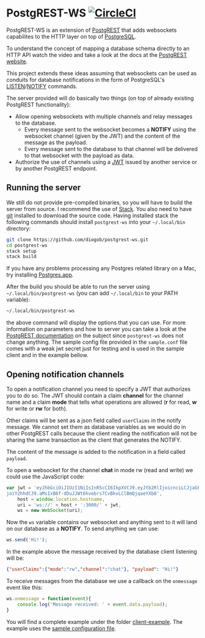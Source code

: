 # PostgREST-WS [![CircleCI](https://circleci.com/gh/diogob/postgrest-ws.svg?style=svg)](https://circleci.com/gh/diogob/postgrest-ws)

PostgREST-WS is an extension of [PostgREST](https://github.com/begriffs/postgrest)
that adds websockets capabilites to the HTTP layer on top of [PostgreSQL](https://www.postgresql.org).

To understand the concept of mapping a database schema directly to an HTTP API watch the video and take
a look at the docs at the [PostgREST website](http://postgrest.com).

This project extends these ideas assuming that websockets can be used as conduits for database notifications
in the form of PostgreSQL's [LISTEN](https://www.postgresql.org/docs/current/static/sql-listen.html)/[NOTIFY](https://www.postgresql.org/docs/current/static/sql-notify.html) commands.

The server provided will do basically two things (on top of already existing PostgREST functionality):

 * Allow opening websockets with multiple channels and relay messages to the database.
   * Every message sent to the websocket becomes a **NOTIFY** using the websocket channel (given by the JWT) and the content of the message as the payload.
   * Every message sent to the database to that channel will be delivered to that websocket with the payload as data.
 * Authorize the use of channels using a [JWT](https://jwt.io) issued by another service or by another PostgREST endpoint.

## Running the server

We still do not provide pre-compiled binaries, so you will have to build the server from source.
I recommend the use of [Stack](http://docs.haskellstack.org/en/stable/README/).
You also need to have [git](https://git-scm.com) installed to download the source code.
Having installed stack the following commands should install `postgrest-ws` into your `~/.local/bin` directory:

```bash
git clone https://github.com/diogob/postgrest-ws.git
cd postgrest-ws
stack setup
stack build
```

If you have any problems processing any Postgres related library on a Mac, try installing [Postgres.app](http://postgresapp.com/).

After the build you should be able to run the server using `~/.local/bin/postgrest-ws` (you can add `~/.local/bin` to your PATH variable):

```bash
~/.local/bin/postgrest-ws
```

the above command will display the options that you can use.
For more information on parameters and how to server you can take a look at the [PostgREST documentation](https://postgrest.com/en/v0.4/admin.html) on the subject since `postgrest-ws` does not change anything.
The sample config file provided in the `sample.conf` file comes with a weak jwt secret just for testing and is used in the sample client and in the example bellow.

## Opening notification channels

To open a notification channel you need to specify a JWT that authorizes you to do so.
The JWT should contain a claim **channel** for the channel name and a claim **mode** that tells what operations are allowed (**r** for read, **w** for write or **rw** for both).

Other claims will be sent as a json field called `userClaims` in the notify message.
We cannot set them as database variables as we would do in other PostgREST calls because the
client reading the notification will not be sharing the same transaction as the client that generates the NOTIFY.

The content of the message is added to the notification in a field called `payload`.

To open a websocket for the channel **chat** in mode rw (read and write) we could use the JavaScript code:
```javascript
var jwt = 'eyJhbGciOiJIUzI1NiIsInR5cCI6IkpXVCJ9.eyJtb2RlIjoicnciLCJjaGFubmVsI\
joiY2hhdCJ9.aMsIxB6f-dDuJJWt6hvebrs7CvBkvLClBmQjqaeYXb0',
    host = window.location.hostname,
    uri = 'ws://' + host + ':3000/' + jwt,
    ws = new WebSocket(uri);
```

Now the `ws` variable contains our websocket and anything sent to it will land on our database as a **NOTIFY**.
To send anything we can use:

```javascript
ws.send('Hi!');
```        

In the example above the message received by the database client listening will be:
```json
{"userClaims":{"mode":"rw","channel":"chat"}, "payload": "Hi!"}
```

To receive messages from the database we use a callback on the `onmessage` event like this:

```javascript
ws.onmessage = function(event){
    console.log('Message received: ' + event.data.payload);
}
```

You will find a complete example under the folder [client-example](https://github.com/diogob/postgrest-ws/tree/master/client-example).
The example uses the [sample configuration file](https://github.com/diogob/postgrest-ws/tree/master/sample.conf).
